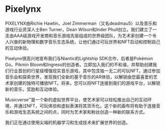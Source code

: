 # 

# Pixelynx

PIXELYNX由Richie Hawtin，Joel Zimmerman（又名deadmau5）以及音乐和游戏行业资深人士Ben Turner，Dean Wilson和Inder Phull创立。我们建立了一支由AAA级游戏开发商和音乐游戏先驱组成的世界级团队，为艺术家创建一个令人兴奋的新物理和数字音乐生态系统，让他们通过可玩世界和NFT启动和控制自己的互动体验。

Pixelynx很高兴地宣布我们与Niantic的Lightship SDK合作，后者是Pokémon Go，Pikmin Bloom和Ingress的创造者。立即加入我们的不和谐，并帮助创建我们行业首创的行星级增强现实音乐游戏，其中包含独一无二的可玩NFT。通过参加音乐会和探索世界，发现我们全新的基于音乐的AR体验，以解锁由您最喜爱的艺术家创建的独特可播放NFT。将来，您可以将NFT连接到我们的游戏平台，以解锁新的音乐，奖励和互动体验。

Musicverse™是一个新的虚拟世界平台，使艺术家可以轻松推出自己的互动环境，并通过NFT，可玩体验和虚拟表演将其货币化。这个新的画布将有助于连接音乐和游戏生态系统之间的点，同时为艺术家和粉丝创造一种新的联系方式。

我们正在通过使用尖端的机器学习和生成技术来扩展世界的创造。

